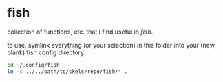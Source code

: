 # fish

collection of functions, etc. that I find useful in _fish_.

to use, symlink everything (or your selection) in this folder into your (new, blank) fish config directory:

```bash
cd ~/.config/fish
ln -s ../../path/to/skels/repo/fish/* .
```
